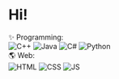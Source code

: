 # Hi!
✨ Programming:<br>
![C++](https://img.shields.io/badge/C++-Intermediate-green)
![Java](https://img.shields.io/badge/Java-Beginner-yellow)
![C#](https://img.shields.io/badge/CSharp-Beginner-yellow)
![Python](https://img.shields.io/badge/Python-Beginner-yellow)
<br>
🌎 Web:<br>
![HTML](https://img.shields.io/badge/HTML-Expert-orange)
![CSS](https://img.shields.io/badge/CSS-Advanced-blue)
![JS](https://img.shields.io/badge/JS-Advanced-blue)
